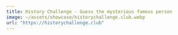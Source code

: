 ```yaml
---
title: History Challenge - Guess the mysterious famous person
image: ~/assets/showcase/historychallenge.club.webp
url: "https://historychallenge.club"
---
```

